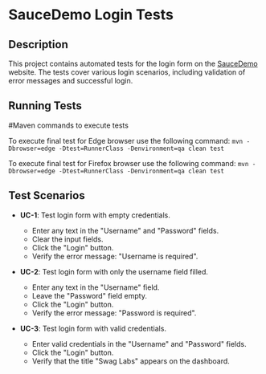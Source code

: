 # SauceDemo Login Tests

## Description

This project contains automated tests for the login form on the [SauceDemo](https://www.saucedemo.com/) website. The tests cover various login scenarios, including validation of error messages and successful login.

## Running Tests

#Maven commands to execute tests

To execute final test for Edge browser use the following command:
``` mvn -Dbrowser=edge -Dtest=RunnerClass -Denvironment=qa clean test ```

To execute final test for Firefox browser use the following command:
``` mvn -Dbrowser=edge -Dtest=RunnerClass -Denvironment=qa clean test ```

## Test Scenarios

- **UC-1**: Test login form with empty credentials.
  - Enter any text in the "Username" and "Password" fields.
  - Clear the input fields.
  - Click the "Login" button.
  - Verify the error message: "Username is required".

- **UC-2**: Test login form with only the username field filled.
  - Enter any text in the "Username" field.
  - Leave the "Password" field empty.
  - Click the "Login" button.
  - Verify the error message: "Password is required".

- **UC-3**: Test login form with valid credentials.
  - Enter valid credentials in the "Username" and "Password" fields.
  - Click the "Login" button.
  - Verify that the title "Swag Labs" appears on the dashboard.

